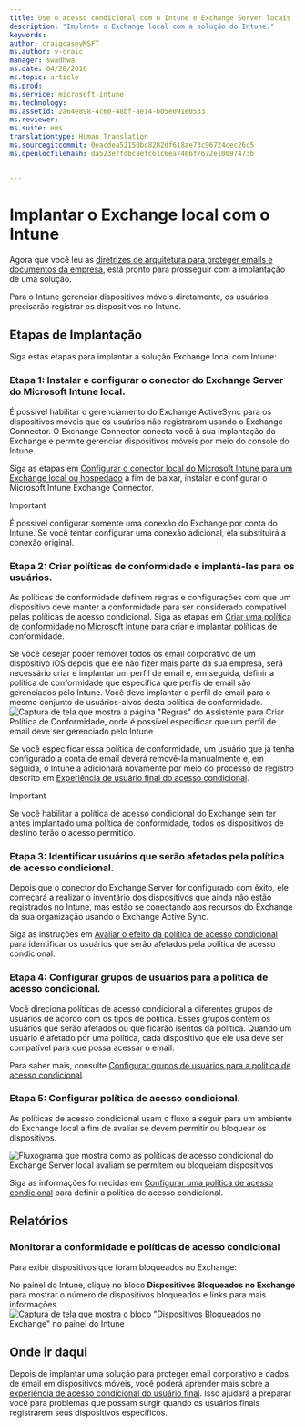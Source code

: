 ```yaml
---
title: Use o acesso condicional com o Intune e Exchange Server locais
description: "Implante o Exchange local com a solução do Intune."
keywords: 
author: craigcaseyMSFT
ms.author: v-craic
manager: swadhwa
ms.date: 04/28/2016
ms.topic: article
ms.prod: 
ms.service: microsoft-intune
ms.technology: 
ms.assetid: 2a64e898-4c60-48bf-ae14-b05e091e0533
ms.reviewer: 
ms.suite: ems
translationtype: Human Translation
ms.sourcegitcommit: 0eacdea52150bc8282df618ae73c96724cec26c5
ms.openlocfilehash: da523effdbc8efc61c6ea7406f7672e10097473b


---
```


# Implantar o Exchange local com o Intune

Agora que você leu as [diretrizes de arquitetura para proteger emails e documentos da empresa](architecture-guidance-for-protecting-company-email-and-documents.md), está pronto para prosseguir com a implantação de uma solução.

Para o Intune gerenciar dispositivos móveis diretamente, os usuários precisarão registrar os dispositivos no Intune.

## Etapas de Implantação
Siga estas etapas para implantar a solução Exchange local com Intune:

### Etapa 1: Instalar e configurar o conector do Exchange Server do Microsoft Intune local.

É possível habilitar o gerenciamento do Exchange ActiveSync para os dispositivos móveis que os usuários não registraram usando o Exchange Connector. O Exchange Connector conecta você à sua implantação do Exchange e permite gerenciar dispositivos móveis por meio do console do Intune.

Siga as etapas em [Configurar o conector local do Microsoft Intune para um Exchange local ou hospedado](/intune/deploy-use/intune-on-premises-exchange-connector) a fim de baixar, instalar e configurar o Microsoft Intune Exchange Connector.

> [!IMPORTANT]
> É possível configurar somente uma conexão do Exchange por conta do Intune. Se você tentar configurar uma conexão adicional, ela substituirá a conexão original.

### Etapa 2: Criar políticas de conformidade e implantá-las para os usuários.
As políticas de conformidade definem regras e configurações com que um dispositivo deve manter a conformidade para ser considerado compatível pelas políticas de acesso condicional. Siga as etapas em [Criar uma política de conformidade no Microsoft Intune](/intune/deploy-use/create-a-device-compliance-policy-in-microsoft-intune) para criar e implantar políticas de conformidade.

Se você desejar poder remover todos os email corporativo de um dispositivo iOS depois que ele não fizer mais parte da sua empresa, será necessário criar e implantar um perfil de email e, em seguida, definir a política de conformidade que especifica que perfis de email são gerenciados pelo Intune. Você deve implantar o perfil de email para o mesmo conjunto de usuários-alvos desta política de conformidade.
![Captura de tela que mostra a página "Regras" do Assistente para Criar Política de Conformidade, onde é possível especificar que um perfil de email deve ser gerenciado pelo Intune](./media/ProtectEmail/Hybrid-Onprem-ExchSrvr-Wizard6.PNG)

Se você especificar essa política de conformidade, um usuário que já tenha configurado a conta de email deverá removê-la manualmente e, em seguida, o Intune a adicionará novamente por meio do processo de registro descrito em [Experiência de usuário final do acesso condicional](end-user-experience-conditional-access.md).

> [!IMPORTANT]
> Se você habilitar a política de acesso condicional do Exchange sem ter antes implantado uma política de conformidade, todos os dispositivos de destino terão o acesso permitido.

### Etapa 3: Identificar usuários que serão afetados pela política de acesso condicional.
Depois que o conector do Exchange Server for configurado com êxito, ele começará a realizar o inventário dos dispositivos que ainda não estão registrados no Intune, mas estão se conectando aos recursos do Exchange da sua organização usando o Exchange Active Sync.  

Siga as instruções em [Avaliar o efeito da política de acesso condicional](/intune/deploy-use/restrict-access-to-exchange-online-with-microsoft-intune#configure-conditional-access) para identificar os usuários que serão afetados pela política de acesso condicional.


### Etapa 4: Configurar grupos de usuários para a política de acesso condicional.
Você direciona políticas de acesso condicional a diferentes grupos de usuários de acordo com os tipos de política. Esses grupos contêm os usuários que serão afetados ou que ficarão isentos da política. Quando um usuário é afetado por uma política, cada dispositivo que ele usa deve ser compatível para que possa acessar o email.

Para saber mais, consulte [Configurar grupos de usuários para a política de acesso condicional](/intune/deploy-use/restrict-access-to-exchange-online-with-microsoft-intune#configure-conditional-access).

### Etapa 5: Configurar política de acesso condicional.
As políticas de acesso condicional usam o fluxo a seguir para um ambiente do Exchange local a fim de avaliar se devem permitir ou bloquear os dispositivos.

![Fluxograma que mostra como as políticas de acesso condicional do Exchange Server local avaliam se permitem ou bloqueiam dispositivos](./media/ProtectEmail/conditional-access-8-2.png)

Siga as informações fornecidas em [Configurar uma política de acesso condicional](/intune/deploy-use/restrict-access-to-exchange-online-with-microsoft-intune#configure-conditional-access) para definir a política de acesso condicional.

## Relatórios

### Monitorar a conformidade e políticas de acesso condicional
Para exibir dispositivos que foram bloqueados no Exchange:

No painel do Intune, clique no bloco **Dispositivos Bloqueados no Exchange** para mostrar o número de dispositivos bloqueados e links para mais informações.
![Captura de tela que mostra o bloco "Dispositivos Bloqueados no Exchange" no painel do Intune](./media/ProtectEmail/intune-sa-6blocked-devices.PNG)

## Onde ir daqui
Depois de implantar uma solução para proteger email corporativo e dados de email em dispositivos móveis, você poderá aprender mais sobre a [experiência de acesso condicional do usuário final](end-user-experience-conditional-access.md). Isso ajudará a preparar você para problemas que possam surgir quando os usuários finais registrarem seus dispositivos específicos.



<!--HONumber=Nov16_HO2-->


